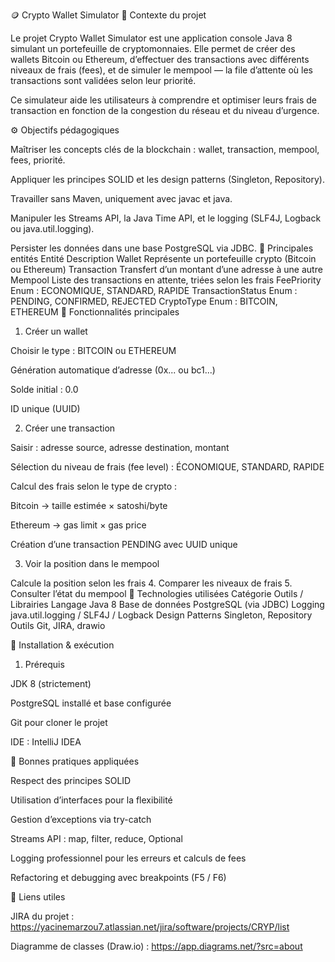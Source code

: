 🪙 Crypto Wallet Simulator
📘 Contexte du projet

Le projet Crypto Wallet Simulator est une application console Java 8 simulant un portefeuille de cryptomonnaies.
Elle permet de créer des wallets Bitcoin ou Ethereum, d’effectuer des transactions avec différents niveaux de frais (fees), et de simuler le mempool — la file d’attente où les transactions sont validées selon leur priorité.

Ce simulateur aide les utilisateurs à comprendre et optimiser leurs frais de transaction en fonction de la congestion du réseau et du niveau d’urgence.

⚙️ Objectifs pédagogiques

Maîtriser les concepts clés de la blockchain : wallet, transaction, mempool, fees, priorité.

Appliquer les principes SOLID et les design patterns (Singleton, Repository).

Travailler sans Maven, uniquement avec javac et java.

Manipuler les Streams API, la Java Time API, et le logging (SLF4J, Logback ou java.util.logging).

Persister les données dans une base PostgreSQL via JDBC.
🧩 Principales entités
Entité	Description
Wallet	Représente un portefeuille crypto (Bitcoin ou Ethereum)
Transaction	Transfert d’un montant d’une adresse à une autre
Mempool	Liste des transactions en attente, triées selon les frais
FeePriority	Enum : ECONOMIQUE, STANDARD, RAPIDE
TransactionStatus	Enum : PENDING, CONFIRMED, REJECTED
CryptoType	Enum : BITCOIN, ETHEREUM
🧮 Fonctionnalités principales
1. Créer un wallet

Choisir le type : BITCOIN ou ETHEREUM

Génération automatique d’adresse (0x... ou bc1...)

Solde initial : 0.0

ID unique (UUID)

2. Créer une transaction

Saisir : adresse source, adresse destination, montant

Sélection du niveau de frais (fee level) : ÉCONOMIQUE, STANDARD, RAPIDE

Calcul des frais selon le type de crypto :

Bitcoin → taille estimée × satoshi/byte

Ethereum → gas limit × gas price

Création d’une transaction PENDING avec UUID unique

3. Voir la position dans le mempool

Calcule la position selon les frais
4. Comparer les niveaux de frais
5. Consulter l’état du mempool
💾 Technologies utilisées
Catégorie	Outils / Librairies
Langage	Java 8
Base de données	PostgreSQL (via JDBC)
Logging	java.util.logging / SLF4J / Logback
Design Patterns	Singleton, Repository
Outils	Git, JIRA, drawio


🧰 Installation & exécution
1. Prérequis

JDK 8 (strictement)

PostgreSQL installé et base configurée

Git pour cloner le projet

IDE : IntelliJ IDEA

🧠 Bonnes pratiques appliquées

Respect des principes SOLID

Utilisation d’interfaces pour la flexibilité

Gestion d’exceptions via try-catch

Streams API : map, filter, reduce, Optional

Logging professionnel pour les erreurs et calculs de fees

Refactoring et debugging avec breakpoints (F5 / F6)

🧭 Liens utiles

JIRA du projet : https://yacinemarzou7.atlassian.net/jira/software/projects/CRYP/list

Diagramme de classes (Draw.io) : https://app.diagrams.net/?src=about
